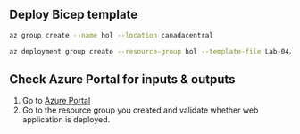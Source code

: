 ## Deploy Bicep template

```bash
az group create --name hol --location canadacentral

az deployment group create --resource-group hol --template-file Lab-04/Solutions/Exercise1.bicep
```

## Check Azure Portal for inputs & outputs

1. Go to [Azure Portal](https://portal.azure.com)
2. Go to the resource group you created and validate whether web application is deployed.
